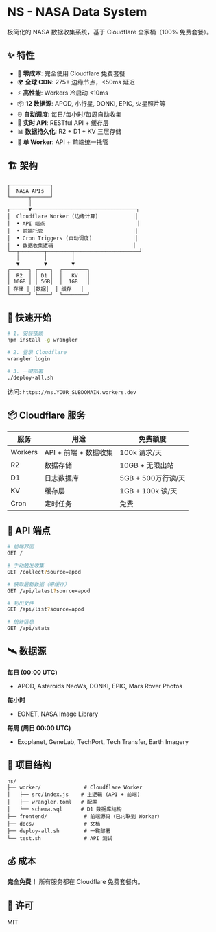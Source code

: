 # NS - NASA Data System

极简化的 NASA 数据收集系统，基于 Cloudflare 全家桶（100% 免费套餐）。

## ✨ 特性

- 🚀 **零成本**: 完全使用 Cloudflare 免费套餐
- 🌍 **全球 CDN**: 275+ 边缘节点，<50ms 延迟
- ⚡ **高性能**: Workers 冷启动 <10ms
- 📦 **12 数据源**: APOD, 小行星, DONKI, EPIC, 火星照片等
- ⏰ **自动调度**: 每日/每小时/每周自动收集
- 🔄 **实时 API**: RESTful API + 缓存层
- 📊 **数据持久化**: R2 + D1 + KV 三层存储
- 🎨 **单 Worker**: API + 前端统一托管

## 🏗️ 架构

```
┌─────────────┐
│  NASA APIs  │
└──────┬──────┘
       │
┌──────▼──────────────────────────────────┐
│  Cloudflare Worker (边缘计算)            │
│  • API 端点                              │
│  • 前端托管                              │
│  • Cron Triggers (自动调度)              │
│  • 数据收集逻辑                          │
└──┬────────┬────────┬─────────────────────┘
   │        │        │
   ▼        ▼        ▼
┌──────┐ ┌────┐  ┌────────┐
│  R2  │ │ D1 │  │   KV   │
│ 10GB │ │ 5GB│  │  1GB   │
│ 存储 │ │数据│  │ 缓存   │
└──────┘ └────┘  └────────┘
```

## 🚀 快速开始

```bash
# 1. 安装依赖
npm install -g wrangler

# 2. 登录 Cloudflare
wrangler login

# 3. 一键部署
./deploy-all.sh
```

访问: `https://ns.YOUR_SUBDOMAIN.workers.dev`

## 📦 Cloudflare 服务

| 服务 | 用途 | 免费额度 |
|------|------|---------|
| Workers | API + 前端 + 数据收集 | 100k 请求/天 |
| R2 | 数据存储 | 10GB + 无限出站 |
| D1 | 日志数据库 | 5GB + 500万行读/天 |
| KV | 缓存层 | 1GB + 100k 读/天 |
| Cron | 定时任务 | 免费 |

## 📡 API 端点

```bash
# 前端界面
GET /

# 手动触发收集
GET /collect?source=apod

# 获取最新数据（带缓存）
GET /api/latest?source=apod

# 列出文件
GET /api/list?source=apod

# 统计信息
GET /api/stats
```

## 🛰️ 数据源

**每日 (00:00 UTC)**
- APOD, Asteroids NeoWs, DONKI, EPIC, Mars Rover Photos

**每小时**
- EONET, NASA Image Library

**每周 (周日 00:00 UTC)**
- Exoplanet, GeneLab, TechPort, Tech Transfer, Earth Imagery

## 📂 项目结构

```
ns/
├── worker/              # Cloudflare Worker
│   ├── src/index.js    # 主逻辑 (API + 前端)
│   ├── wrangler.toml   # 配置
│   └── schema.sql      # D1 数据库结构
├── frontend/            # 前端源码（已内联到 Worker）
├── docs/                # 文档
├── deploy-all.sh        # 一键部署
└── test.sh              # API 测试
```

## 💰 成本

**完全免费！** 所有服务都在 Cloudflare 免费套餐内。

## 📝 许可

MIT



